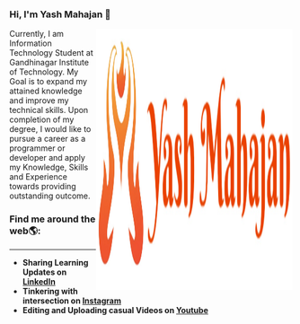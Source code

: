 ### Hi, I'm Yash Mahajan 👋

<!--
- 🔭 I’m currently working on ...
- 🌱 I’m currently learning ...
- 👯 I’m looking to collaborate on ...
- 🤔 I’m looking for help with ...
- 💬 Ask me about ...
- 📫 How to reach me: ...
- 😄 Pronouns: ...
- ⚡ Fun fact: ...
-->

<img align="right" src="https://github.com/YashM20/YashM20/blob/main/YashMahajan_Logo.jpg" alt="Logo with Name" width=350px height=465px/>

Currently, I am Information Technology Student at Gandhinagar Institute of Technology. My Goal is to expand my attained knowledge and improve my technical skills. Upon completion of my degree, I would like to pursue a career as a programmer or developer and apply my Knowledge, Skills and Experience towards providing outstanding outcome.


### Find me around the web🌎:
---

- __Sharing Learning Updates on [LinkedIn](https://www.linkedin.com/in/mahajan-yash-396298170/)__
- __Tinkering with intersection on  [Instagram](https://www.instagram.com/mahajan_yash_20/)__
- __Editing and Uploading casual Videos on [Youtube](https://www.youtube.com/channel/UCA6diOoc8V7t9YBUjztMAag)__
